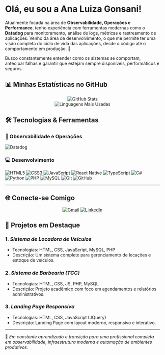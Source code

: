 # Olá, eu sou a Ana Luiza Gonsani! 

Atualmente focada na área de **Observabilidade, Operações e Performance**, tenho experiência com ferramentas modernas como o **Datadog** para monitoramento, análise de logs, métricas e rastreamento de aplicações. Venho da área de desenvolvimento, o que me permite ter uma visão completa do ciclo de vida das aplicações, desde o código até o comportamento em produção. 🚀

Busco constantemente entender como os sistemas se comportam, antecipar falhas e garantir que estejam sempre disponíveis, performáticos e seguros.

## 📊 Minhas Estatísticas no GitHub

<div align="center">

![GitHub Stats](https://github-readme-stats.vercel.app/api?username=nalugsw&show_icons=true&theme=radical&count_private=true&include_all_commits=true)  
![Linguagens Mais Usadas](https://github-readme-stats.vercel.app/api/top-langs/?username=nalugsw&layout=compact&theme=radical)

</div>

## 🛠️ Tecnologias & Ferramentas

### 🧠 Observabilidade e Operações
![Datadog](https://img.shields.io/badge/Datadog-0D1117?style=for-the-badge&logo=datadog&logoColor=white)


### 💻 Desenvolvimento
![HTML5](https://img.shields.io/badge/HTML5-0D1117?style=for-the-badge&logo=html5&logoColor=white)
![CSS3](https://img.shields.io/badge/CSS3-0D1117?style=for-the-badge&logo=css3&logoColor=white)
![JavaScript](https://img.shields.io/badge/JavaScript-0D1117?style=for-the-badge&logo=javascript&logoColor=white)
![React Native](https://img.shields.io/badge/React_Native-0D1117?style=for-the-badge&logo=react&logoColor=white)
![TypeScript](https://img.shields.io/badge/TypeScript-0D1117?style=for-the-badge&logo=typescript&logoColor=white)
![C#](https://img.shields.io/badge/C%23-0D1117?style=for-the-badge&logo=c-sharp&logoColor=white)
![Python](https://img.shields.io/badge/-Python-0D1117?style=for-the-badge&logo=python&logoColor=white)
![PHP](https://img.shields.io/badge/PHP-0D1117?style=for-the-badge&logo=php&logoColor=white)
![MySQL](https://img.shields.io/badge/-MySQL-0D1117?style=for-the-badge&logo=mysql&logoColor=white)
![Git](https://img.shields.io/badge/Git-0D1117?style=for-the-badge&logo=git&logoColor=white)
![GitHub](https://img.shields.io/badge/GitHub-0D1117?style=for-the-badge&logo=github&logoColor=white)

---

## 🌐 Conecte-se Comigo

<div align="center">

[![Gmail](https://img.shields.io/badge/Gmail-D14836?style=for-the-badge&logo=gmail&logoColor=white)](mailto:sanaluiza663@gmail.com)
[![LinkedIn](https://img.shields.io/badge/LinkedIn-0077B5?style=for-the-badge&logo=linkedin&logoColor=white)](https://linkedin.com/in/analuiza001/)

</div>

## 💼 Projetos em Destaque

### 1. *Sistema de Locadora de Veículos*
- Tecnologias: HTML, CSS, JavaScript, MySQL, PHP
- Descrição: Um sistema completo para gerenciamento de locações e estoque de veículos.

### 2. *Sistema de Barbearia (TCC)*
- Tecnologias: HTML, CSS, JS, PHP, MySQL
- Descrição: Projeto acadêmico com foco em agendamentos e relatórios administrativos.

### 3. *Landing Page Responsiva*
- Tecnologias: HTML, CSS, JavaScript (JQuery)
- Descrição: Landing Page com layout moderno, responsivo e interativo.

---

🌱 *Em constante aprendizado e transição para uma profissional completa em observabilidade, infraestrutura moderna e automação de ambientes produtivos.*
